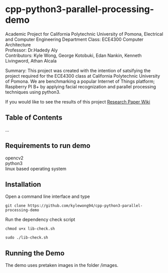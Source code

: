 # cpp-python3-parallel-processing-demo
Academic Project for California Polytechnic University of Pomona, Electrical and Computer Engineering Department 
Class:        ECE4300 Computer Architecture<br/>
Professor:    Dr.Hadedy Aly <br/>
Contributors: Kyle Wong, George Kotobuki, Edan Nankin, Kenneth Livingword, Athan Alcala

Summary: This project was created with the intention of satsifying the project required for the ECE4300 class at California Polytechnic University of Pomona. We are benchmarking a popular Internet of Things platform; Raspberry PI B+ by applying facial recognization and parallel processing techniques using python3. 

If you would like to see the results of this project
[Research Paper Wiki](includelink)

## Table of Contents
...

## Requirements to run demo
opencv2 <br/>
python3 <br/>
linux based operating system


## Installation
Open a command line interface and type 

```
git clone https://github.com/kylewong94/cpp-python3-parallel-processing-demo
```

Run the dependency check script

```
chmod u+x lib-check.sh
```

```
sudo ./lib-check.sh
```

## Running the Demo
The demo uses pretaken images in the folder /images. 


